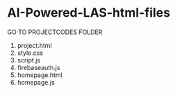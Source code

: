 # AI-Powered-LAS-html-files

GO TO PROJECTCODES FOLDER

1. project.html
2. style.css
3. script.js
4. firebaseauth.js
5. homepage.html
6. homepage.js
